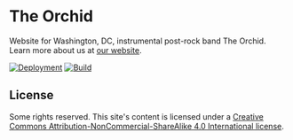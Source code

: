 # The Orchid

Website for Washington, DC, instrumental post-rock band The Orchid. Learn more about us at [our website](https://whoistheorchid.com).

[![Deployment](https://img.shields.io/netlify/e28dfbc3-c4e4-487d-9583-cadc19fe6c94?logo=netlify&style=for-the-badge)](https://app.netlify.com/sites/whoistheorchid-com/deploys)
[![Build](https://img.shields.io/github/actions/workflow/status/jgarber623/whoistheorchid.com/ci.yml?branch=main&logo=github&style=for-the-badge)](https://github.com/jgarber623/whoistheorchid.com/actions/workflows/ci.yml)

## License

Some rights reserved. This site's content is licensed under a [Creative Commons Attribution-NonCommercial-ShareAlike 4.0 International license](http://creativecommons.org/licenses/by-nc-sa/4.0/).
